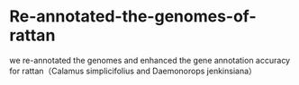 # Re-annotated-the-genomes-of-rattan
we re-annotated the genomes and enhanced the gene annotation accuracy for rattan（Calamus simplicifolius and Daemonorops jenkinsiana）
